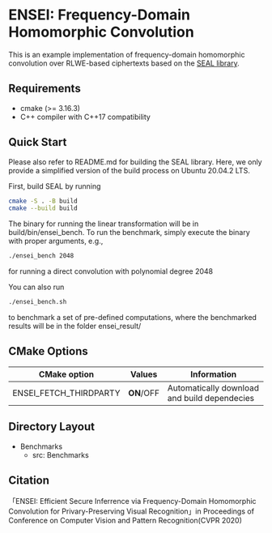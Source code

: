 # ENSEI: Frequency-Domain Homomorphic Convolution
This is an example implementation of frequency-domain homomorphic convolution over
RLWE-based ciphertexts based on the [SEAL library](https://github.com/microsoft/SEAL "SEAL").

## Requirements
- cmake (>= 3.16.3) 
- C++ compiler with C++17 compatibility

## Quick Start
Please also refer to README.md for building the SEAL library. Here, we only
provide a simplified version of the build process on Ubuntu 20.04.2 LTS.

First, build SEAL by running

```sh
cmake -S . -B build
cmake --build build
```

The binary for running the linear transformation will be in build/bin/ensei_bench. 
To run the benchmark, simply execute the binary with proper arguments, e.g.,
```sh
./ensei_bench 2048
```
for running a direct convolution with polynomial degree 2048

 You can also run 
```sh
./ensei_bench.sh
```
to benchmark a set of pre-defined computations, where the benchmarked results
will be in the folder ensei_result/

## CMake Options

| CMake option | Values | Information |
| --- | --- | --- |
| ENSEI_FETCH_THIRDPARTY | **ON**/OFF | Automatically download and build dependecies

## Directory Layout
- Benchmarks
  - src: Benchmarks

## Citation
「ENSEI: Efficient Secure Inferrence via Frequency-Domain Homomorphic Convolution for Privary-Preserving Visual Recognition」in Proceedings of Conference on Computer Vision and Pattern Recognition(CVPR 2020)

